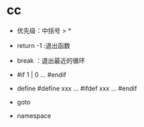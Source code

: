 # cc



- 优先级：中括号 >  *

- return -1 :退出函数
- break ：退出最近的循环


- #if 1 | 0 ... #endif

- define
#define xxx
...
#ifdef xxx
...
#endif

- goto

- namespace
